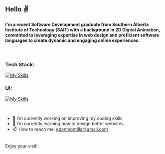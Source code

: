 ## Hello ✌️

#### I'm a recent Software Development graduate from Southern Alberta Institute of Technology (SAIT) with a background in 2D Digital Animation, committed to leveraging expertise in web design and proficient software languages to create dynamic and engaging online experiences.

<br />

### Tech Stack:
[![My Skills](https://skillicons.dev/icons?i=html,css,js,react,nodejs,npm,python)](https://skillicons.dev)

### UI:
[![My Skills](https://skillicons.dev/icons?i=figma,ps)](https://skillicons.dev)

<br />

- 🔭 I’m currently working on improving my coding skills
- 🌱 I’m currently learning how to design better websites
- 📫 How to reach me: edanmontilla@gmail.com
<br />
Enjoy your visit!

<!--
**edwardmontilla/edwardmontilla** is a ✨ _special_ ✨ repository because its `README.md` (this file) appears on your GitHub profile.

Here are some ideas to get you started:

- 🔭 I’m currently working on ...
- 🌱 I’m currently learning ...
- 👯 I’m looking to collaborate on ...
- 🤔 I’m looking for help with ...
- 💬 Ask me about ...
- 📫 How to reach me: ...
- 😄 Pronouns: ...
- ⚡ Fun fact: ...
-->
